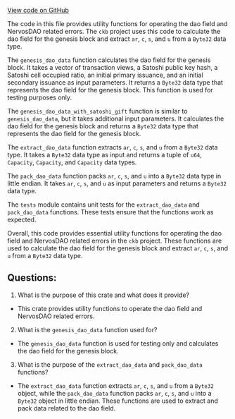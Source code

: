 [View code on GitHub](https://github.com/nervosnetwork/ckb/util/dao/utils/src/lib.rs)

The code in this file provides utility functions for operating the dao field and NervosDAO related errors. The `ckb` project uses this code to calculate the dao field for the genesis block and extract `ar`, `c`, `s`, and `u` from a `Byte32` data type.

The `genesis_dao_data` function calculates the dao field for the genesis block. It takes a vector of transaction views, a Satoshi public key hash, a Satoshi cell occupied ratio, an initial primary issuance, and an initial secondary issuance as input parameters. It returns a `Byte32` data type that represents the dao field for the genesis block. This function is used for testing purposes only.

The `genesis_dao_data_with_satoshi_gift` function is similar to `genesis_dao_data`, but it takes additional input parameters. It calculates the dao field for the genesis block and returns a `Byte32` data type that represents the dao field for the genesis block.

The `extract_dao_data` function extracts `ar`, `c`, `s`, and `u` from a `Byte32` data type. It takes a `Byte32` data type as input and returns a tuple of `u64`, `Capacity`, `Capacity`, and `Capacity` data types.

The `pack_dao_data` function packs `ar`, `c`, `s`, and `u` into a `Byte32` data type in little endian. It takes `ar`, `c`, `s`, and `u` as input parameters and returns a `Byte32` data type.

The `tests` module contains unit tests for the `extract_dao_data` and `pack_dao_data` functions. These tests ensure that the functions work as expected.

Overall, this code provides essential utility functions for operating the dao field and NervosDAO related errors in the `ckb` project. These functions are used to calculate the dao field for the genesis block and extract `ar`, `c`, `s`, and `u` from a `Byte32` data type.
## Questions: 
 1. What is the purpose of this crate and what does it provide?
- This crate provides utility functions to operate the dao field and NervosDAO related errors.

2. What is the `genesis_dao_data` function used for?
- The `genesis_dao_data` function is used for testing only and calculates the dao field for the genesis block.

3. What is the purpose of the `extract_dao_data` and `pack_dao_data` functions?
- The `extract_dao_data` function extracts `ar`, `c`, `s`, and `u` from a `Byte32` object, while the `pack_dao_data` function packs `ar`, `c`, `s`, and `u` into a `Byte32` object in little endian. These functions are used to extract and pack data related to the dao field.